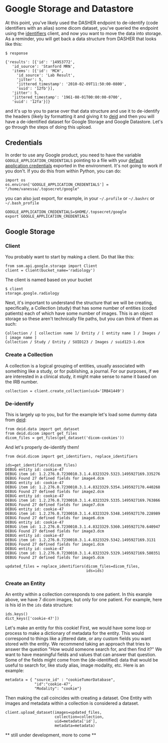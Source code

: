 # Google Storage and Datastore
At this point, you've likely used the DASHER endpoint to de-identify (code identifiers with an alias) some dicom dataset, you've queried the endpoint using the [identifiers](identifiers.md) client, and now you want to move the data into storage. As a reminder, you will get back a data structure from DASHER that looks like this:

```
$ response

{'results': [{'id': '14953772',
   'id_source': 'Stanford MRN',
   'items': [{'id': 'MCH',
     'id_source': 'Lab Result',
     'jitter': 5,
     'jittered_timestamp': '2010-02-09T11:50:00-0800',
     'suid': '12fb'}],
   'jitter': 5,
   'jittered_timestamp': '1961-08-01T00:00:00-0700',
   'suid': '12fa'}]}
```

and it's up to you to parse over that data structure and use it to de-identify the headers (likely by formatting it and giving it to [deid](https://pydicom.github.io/deid) and then you will have a de-identified dataset for Google Storage and Google Datastore. Let's go through the steps of doing this upload.

## Credentials
In order to use any Google product, you need to have the variable `GOOGLE_APPLICATION_CREDENTIALS` pointing to a file with your [default application credentials](https://developers.google.com/identity/protocols/application-default-credentials) exported in the environment. It's not going to work if you don't. If you do this from within Python, you can do:

```
import os
os.environ['GOOGLE_APPLICATION_CREDENTIALS'] = "/home/vanessa/.topsecret/google"
```

you can also just export, for example, in your `~/.profile` or `~/.bashrc` or `~/.bash_profile`

```
GOOGLE_APPLICATION_CREDENTIALS=$HOME/.topsecret/google
export GOOGLE_APPLICATION_CREDENTIALS
```

## Google Storage

### Client
You probably want to start by making a client. Do that like this:

```
from som.api.google.storage import Client
client = Client(bucket_name='radiology')
```

The client is named based on your bucket

```
$ client
storage.google.radiology
```

Next, it's important to understand the structure that we will be creating, specifically, a Collection (study) that has some number of entities (coded patients) each of which have some number of images. This is an object storage so these aren't technically file paths, but you can think of them as such:


```
Collection / [ collection name ]/ Entity / [ entity name ] / Images / [ image name ]
Collection / Study / Entity / SUID123 / Images / suid123-1.dcm
```

### Create a Collection
A collection is a logical grouping of entities, usually associated with something like a study, or for publishing, a journal. For our purposes, if we are interested in a clinical study, it might make sense to name it based on the IRB number.

```
collection = client.create_collection(uid='IRB41449')
```


### De-identify
This is largely up to you, but for the example let's load some dummy data from [deid](https://pydicom.github.io/deid):

```
from deid.data import get_dataset
from deid.dicom import get_files
dicom_files = get_files(get_dataset('dicom-cookies'))
```

And let's properly de-identify them!

```
from deid.dicom import get_identifiers, replace_identifiers

ids=get_identifiers(dicom_files)
DEBUG entity id: cookie-47
DEBUG item id: 1.2.276.0.7230010.3.1.4.8323329.5323.1495927169.335276
DEBUG Found 27 defined fields for image4.dcm
DEBUG entity id: cookie-47
DEBUG item id: 1.2.276.0.7230010.3.1.4.8323329.5354.1495927170.440268
DEBUG Found 27 defined fields for image2.dcm
DEBUG entity id: cookie-47
DEBUG item id: 1.2.276.0.7230010.3.1.4.8323329.5335.1495927169.763866
DEBUG Found 27 defined fields for image7.dcm
DEBUG entity id: cookie-47
DEBUG item id: 1.2.276.0.7230010.3.1.4.8323329.5348.1495927170.228989
DEBUG Found 27 defined fields for image6.dcm
DEBUG entity id: cookie-47
DEBUG item id: 1.2.276.0.7230010.3.1.4.8323329.5360.1495927170.640947
DEBUG Found 27 defined fields for image3.dcm
DEBUG entity id: cookie-47
DEBUG item id: 1.2.276.0.7230010.3.1.4.8323329.5342.1495927169.3131
DEBUG Found 27 defined fields for image1.dcm
DEBUG entity id: cookie-47
DEBUG item id: 1.2.276.0.7230010.3.1.4.8323329.5329.1495927169.580351
DEBUG Found 27 defined fields for image5.dcm

updated_files = replace_identifiers(dicom_files=dicom_files,
                                    ids=ids)
```

### Create an Entity
An entity within a collection corresponds to one patient. In this exanple above, we have 7 dicom images, but only for one patient. For example, here is his id in the `ids` data structure:

```
ids.keys()
dict_keys(['cookie-47'])
```

Let's make an entity for this cookie! First, we would have some loop or process to make a dictionary of metadata for the entity. This would correspond to things like a jittered date, or any custom fields you want stored with the entity. We recommend taking an approach that tries to answer the question "How would someone search for, and then find it?" We want to have meaningful fields and values that can answer that question. Some of the fields might come from the (de-identified) data that would be useful to search for, like study alias, image modality, etc. Here is an example:


```
metadata = { "source_id" : "cookieTumorDatabase",
             "id":"cookie-47",
             "Modality": "cookie"}
```

Then making the call coincides with creating a dataset. One Entity with images and metadata within a collection is considered a dataset.

```
client.upload_dataset(images=updated_files,
                      collection=collection,
                      uid=metadata['id'],
                      metadata=metadata)
```

** still under development, more to come **
